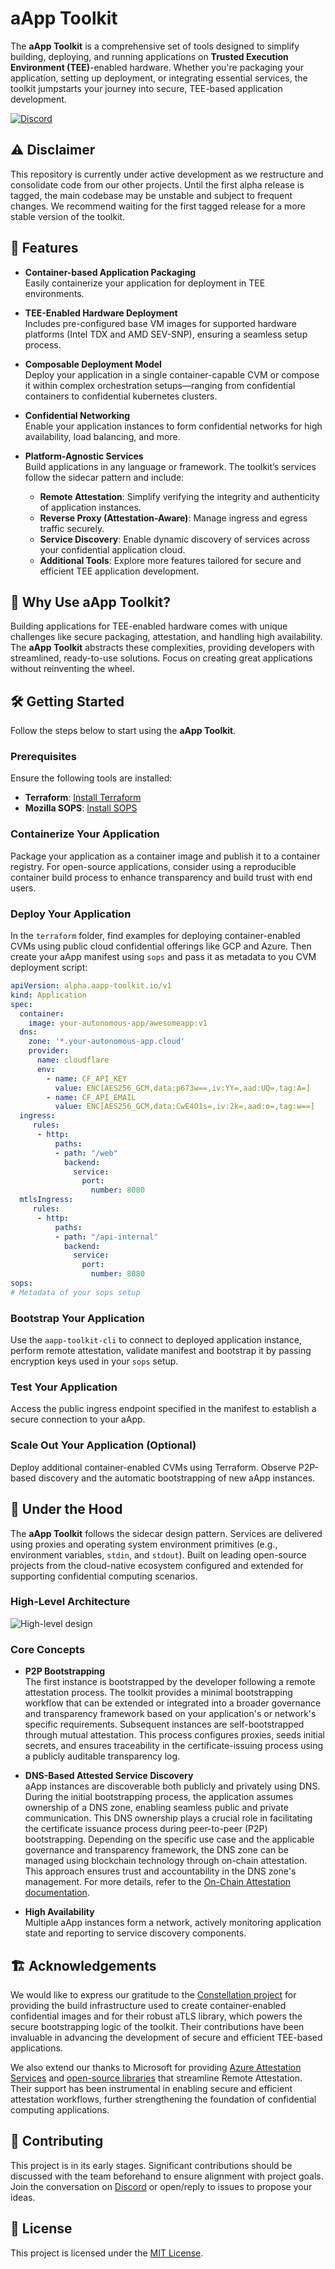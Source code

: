 
# aApp Toolkit

The **aApp Toolkit** is a comprehensive set of tools designed to simplify building, deploying, and running applications on **Trusted Execution Environment (TEE)**-enabled hardware. Whether you're packaging your application, setting up deployment, or integrating essential services, the toolkit jumpstarts your journey into secure, TEE-based application development.

[![Discord](https://img.shields.io/badge/DISCORD-COMMUNITY-informational?style=for-the-badge&logo=discord)](https://discord.gg/fWwMSZdBF2)

## ⚠️ Disclaimer
This repository is currently under active development as we restructure and consolidate code from our other projects. Until the first alpha release is tagged, the main codebase may be unstable and subject to frequent changes. We recommend waiting for the first tagged release for a more stable version of the toolkit.

## 🚀 Features

- **Container-based Application Packaging**  
  Easily containerize your application for deployment in TEE environments.

- **TEE-Enabled Hardware Deployment**  
  Includes pre-configured base VM images for supported hardware platforms (Intel TDX and AMD SEV-SNP), ensuring a seamless setup process.

- **Composable Deployment Model**  
  Deploy your application in a single container-capable CVM or compose it within complex orchestration setups—ranging from confidential containers to confidential kubernetes clusters.

- **Confidential Networking**  
  Enable your application instances to form confidential networks for high availability, load balancing, and more.

- **Platform-Agnostic Services**  
  Build applications in any language or framework. The toolkit’s services follow the sidecar pattern and include:
  - **Remote Attestation**: Simplify verifying the integrity and authenticity of application instances.
  - **Reverse Proxy (Attestation-Aware)**: Manage ingress and egress traffic securely.
  - **Service Discovery**: Enable dynamic discovery of services across your confidential application cloud.
  - **Additional Tools**: Explore more features tailored for secure and efficient TEE application development.

## 🎯 Why Use aApp Toolkit?

Building applications for TEE-enabled hardware comes with unique challenges like secure packaging, attestation, and handling high availability. The **aApp Toolkit** abstracts these complexities, providing developers with streamlined, ready-to-use solutions. Focus on creating great applications without reinventing the wheel.

## 🛠️ Getting Started

Follow the steps below to start using the **aApp Toolkit**.

### Prerequisites

Ensure the following tools are installed:
- **Terraform**: [Install Terraform](https://developer.hashicorp.com/terraform/install)  
- **Mozilla SOPS**: [Install SOPS](https://github.com/getsops/sops/releases)

### Containerize Your Application

Package your application as a container image and publish it to a container registry. For open-source applications, consider using a reproducible container build process to enhance transparency and build trust with end users.

### Deploy Your Application

In the `terraform` folder, find examples for deploying container-enabled CVMs using public cloud confidential offerings like GCP and Azure. Then create your aApp manifest using `sops` and pass it as metadata to you CVM deployment script:

```yaml
apiVersion: alpha.aapp-toolkit.io/v1
kind: Application
spec:
  container:
    image: your-autonomous-app/awesomeapp:v1
  dns:
    zone: '*.your-autonomous-app.cloud'
    provider: 
      name: cloudflare
      env:
        - name: CF_API_KEY
          value: ENC[AES256_GCM,data:p673w==,iv:YY=,aad:UQ=,tag:A=]
        - name: CF_API_EMAIL
          value: ENC[AES256_GCM,data:CwE4O1s=,iv:2k=,aad:o=,tag:w==]
  ingress:
     rules:
      - http:
          paths:
          - path: "/web"
            backend:
              service:
                port:
                  number: 8080
  mtlsIngress:
     rules:
      - http:
          paths:
          - path: "/api-internal"
            backend:
              service:
                port:
                  number: 8080
sops:
# Metadata of your sops setup
```

### Bootstrap Your Application

Use the `aapp-toolkit-cli` to connect to deployed application instance, perform remote attestation, validate manifest and bootstrap it by passing encryption keys used in your `sops` setup.

### Test Your Application

Access the public ingress endpoint specified in the manifest to establish a secure connection to your aApp.

### Scale Out Your Application (Optional)

Deploy additional container-enabled CVMs using Terraform. Observe P2P-based discovery and the automatic bootstrapping of new aApp instances.

## 🧰 Under the Hood

The **aApp Toolkit** follows the sidecar design pattern. Services are delivered using proxies and operating system environment primitives (e.g., environment variables, `stdin`, and `stdout`). Built on leading open-source projects from the cloud-native ecosystem configured and extended for supporting confidential computing scenarios.

### High-Level Architecture

![High-level design](docs/assets/high-level-architecture.png)

### Core Concepts

- **P2P Bootstrapping**  
  The first instance is bootstrapped by the developer following a remote attestation process. The toolkit provides a minimal bootstrapping workflow that can be extended or integrated into a broader governance and transparency framework based on your application's or network's specific requirements. Subsequent instances are self-bootstrapped through mutual attestation. This process configures proxies, seeds initial secrets, and ensures traceability in the certificate-issuing process using a publicly auditable transparency log. 

- **DNS-Based Attested Service Discovery**  
  aApp instances are discoverable both publicly and privately using DNS. During the initial bootstrapping process, the application assumes ownership of a DNS zone, enabling seamless public and private communication. This DNS ownership plays a crucial role in facilitating the certificate issuance process during peer-to-peer (P2P) bootstrapping. Depending on the specific use case and the applicable governance and transparency framework, the DNS zone can be managed using blockchain technology through on-chain attestation. This approach ensures trust and accountability in the DNS zone's management. For more details, refer to the [On-Chain Attestation documentation](docs/ONCHAINATTESTATION.md).

- **High Availability**  
  Multiple aApp instances form a network, actively monitoring application state and reporting to service discovery components.

## 🏗️ Acknowledgements
We would like to express our gratitude to the [Constellation project](https://github.com/edgelesssys/constellation) for providing the build infrastructure used to create container-enabled confidential images and for their robust aTLS library, which powers the secure bootstrapping logic of the toolkit. Their contributions have been invaluable in advancing the development of secure and efficient TEE-based applications.  

We also extend our thanks to Microsoft for providing [Azure Attestation Services](https://azure.microsoft.com/en-us/products/azure-attestation) and [open-source libraries](https://github.com/Azure/confidential-computing-cvm-guest-attestation) that streamline Remote Attestation. Their support has been instrumental in enabling secure and efficient attestation workflows, further strengthening the foundation of confidential computing applications.

## 🤝 Contributing

This project is in its early stages. Significant contributions should be discussed with the team beforehand to ensure alignment with project goals. Join the conversation on [Discord](https://discord.gg/fWwMSZdBF2) or open/reply to issues to propose your ideas.

## 📄 License

This project is licensed under the [MIT License](LICENSE).
